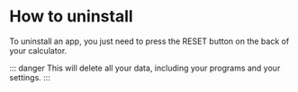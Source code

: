 # How to uninstall

To uninstall an app, you just need to press the RESET button on the back of
your calculator.

::: danger
This will delete all your data, including your programs and your settings.
:::
